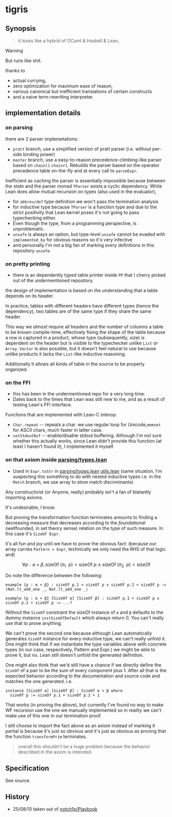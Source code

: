 # tigris

## Synopsis

> it looks like a hybrid of OCaml & Haskell & Lean,

> [!WARNING]
> But runs like shit.

thanks to

- actual currying,
- zero optimization for maximum ease of reason,
- various canonical but inefficient translations of certain constructs
- and a naive term-rewriting interpreter.

## implementation details

### on parsing

there are 2 parser implemetations:

- `pratt` branch, use a simplified version of pratt parser (i.e. without per-side binding power)
- `master` branch, use a easy-to-reason precedence-climbing-like parser based on `chainl1` `chainr1`.
  Rebuilds the parser based on the operator precedence table on-the-fly and at every call to `parseExpr`.

Inefficient as caching the parser is essentially impossible because between the state and the parser monad `TParser` exists a cyclic dependency.
While Lean does allow mutual recursion on types (also used in the evaluator),

- for `abbrev/def` type definition we won't pass the termination analysis
- for inductive type because `TParser` is a function type and due to the strict positivity that Lean kernel poses it's not going to pass typechecking either.
- Even though the type, from a programming perspective, is unproblematic.
- `unsafe` is always an option, but type-level `unsafe` cannot be evaded with `implemented_by` for obvious reasons so it's very infective
- and personally I'm not a big fan of marking _every_ definitions in this repository `unsafe`.

### on pretty printing

- there is an dependently typed table printer inside `PP` that I cherry picked out of the undermentioned repository.

the design of implementation is based on the understanding that a table depends on its header.

In practice, tables with different headers have different types (hence the dependency), two tables are of the same type if they share the same header.

This way we _almost_ require all headers and the number of columns a table to be known compile-time, effectively fixing the shape of the table because
a row is captured in a product, whose type (subsequently, size) is dependent on the header but is visible to the typechecker unlike `List` or `Array`.
`Vector` is also possible, but it doesn't feel natural to use because unlike products it lacks the `List`-like inductive reasoning.

Additionally it allows all kinds of table in the source to be properly organized.

### on the FFI

- this has been in the undermentioned repo for a very long time.
- Dates back to the times that Lean was still new to me, and as a result of testing Lean's FFI interface.

Functions that are implemented with Lean-C interop:

- `Char.repeat` -- repeats a char. we use regular loop for Unicode,`memset` for ASCII chars, much faster in latter case.
- `setStdoutBuf` -- enable/disable stdout buffering. Although I'm not sure whether this actually works, since Lean didn't provide this function (at least I haven't found it), I implemented it myself.

### on that axiom inside [parsing/types.lean](Tigris/parsing/types.lean)

- Used in `Expr.toStr` in [parsing/types.lean](Tigris/parsing/types.lean) [utils.lean](Tigris/utils.lean)
(same situation, I'm suspecting this something to do with nested inductive types i.e. in the `Match` branch, we use array to store match discriminants)

Any constructivist (or Anyone, really) probably isn't a fan of blatantly importing axioms.

It's undesirable, I know.

But proving the transformation function terminates amounts to finding a decreasing measure that decreases according to the _foundational_ (wellfounded, in set theory sense) relation on the type of such measure. In this case it's `SizeOf Expr`.

it's all fun and joy until we have to prove the obvious fact:
(because our array carries `Pattern × Expr`, technically we only need the RHS of that logic and)

$$
\forall p : \alpha\times\beta, \mathsf{sizeOf}\ (\pi_1\ \ p) < \mathsf{sizeOf}\ p\ \land\ \mathsf{sizeOf}\ (\pi_2\ \ p) < \mathsf{sizeOf}
$$

Do note the difference between the following:

```lean
example {p : α × β} : sizeOf p.1 < sizeOf p ∧ sizeOf p.2 < sizeOf p := ⟨Nat.lt_add_one _, Nat.lt_add_one _⟩

example {p : α × β} [SizeOf α] [SizeOf β] : sizeOf p.1 < sizeOf p ∧ sizeOf p.2 < sizeOf p := ...?
```

Without the `SizeOf` constraint the sizeOf instance of `α` and `β` defaults to the dummy instance `instSizeOfDefault` which always return 0.
You can't really use that to prove anything.

We can't prove the second one because although Lean automatically generates `SizeOf` instance for every inductive type, we can't really unfold it.
One might think that if we instantiate the type variables above with concrete types (in our case, respectively, Pattern and Expr.)
we might be able to prove it, but no. Lean still doesn't unfold the generated definition.

One might also think that we'd still have a chance if we directly define the `SizeOf` of a pair to be the sum of every component plus 1.
After all that is the expected behavior according to the documentation and source code and matches the one generated. i.e.

```lean
instance [SizeOf α] [SizeOf β] : SizeOf α × β where
  sizeOf p := sizeOf p.1 + sizeOf p.2 + 1
```

That works (in proving the above), but currently I've found no way to make WF recursion use the one we manually implemented so in reality we can't make
use of this one in our termination proof.

I still choose to import the fact above as an axiom instead of marking it partial is because it's just so obvious and it's just as obvious as
proving that the function `transformPrim` terminates.

> overall this shouldn't be a huge problem because the behavior described in the axiom is intended.

## Specification

See source.

## History

- 25/08/10 taken out of [notch1p/Playbook](https://github.com/notch1p/lean-snippets)
